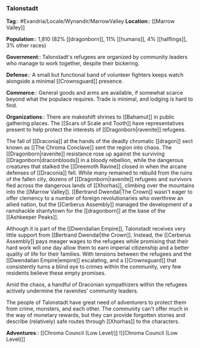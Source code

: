 ### Talonstadt
**Tag**:: #Exandria/Locale/Wynandir/MarrowValley
**Location**:: [[Marrow Valley]]

**Population**:: 1,810 (82% [[dragonborn]], 11% [[humans]], 4% [[halflings]], 3% other races)

**Government**:: Talonstadt's refugees are organized by community leaders who manage to work together, despite their bickering.

**Defense**:: A small but functional band of volunteer fighters keeps watch alongside a minimal [[Crownsguard]] presence.

**Commerce**:: General goods and arms are available, if somewhat scarce beyond what the populace requires. Trade is minimal, and lodging is hard to find.

**Organizations**:: There are makeshift shrines to [[Bahamut]] in public gathering places. The [[Scars of Scale and Tooth]] have representatives present to help protect the interests of [[Dragonborn|ravenite]] refugees.

The fall of [[Draconia]] at the hands of the deadly chromatic [[dragon]] sect known as [[The Chroma Conclave]] sent the region into chaos. The [[Dragonborn|ravenite]] resistance rose up against the surviving [[Dragonborn|draconbloods]] in a bloody rebellion, while the dangerous creatures that stalked the [[Dreemoth Ravine]] closed in when the arcane defenses of [[Draconia]] fell. While many remained to rebuild from the ruins of the fallen city, dozens of [[Dragonborn|ravenite]] refugees and survivors fled across the dangerous lands of [[Xhorhas]], climbing over the mountains into the [[Marrow Valley]]. [[Bertrand Dwendal|The Crown]] wasn't eager to offer clemency to a number of foreign revolutionaries who overthrew an allied nation, but the [[Cerberus Assembly]] managed the development of a ramshackle shantytown for the [[dragonborn]] at the base of the [[Ashkeeper Peaks]].

Although it is part of the [[Dwendalian Empire]], Talonstadt receives very little support from [[Bertrand Dwendal|the Crown]]. Instead, the [[Cerberus Assembly]] pays meager wages to the refugees while promising that their hard work will one day allow them to earn imperial citizenship and a better quality of life for their families. With tensions between the refugees and the [[Dwendalian Empire|empire]] escalating, and a [[Crownsguard]] that consistently turns a blind eye to crimes within the community, very few residents believe these empty promises.

Amid the chaos, a handful of Draconian sympathizers within the refugees actively undermine the ravenites' community leaders.

The people of Talonstadt have great need of adventurers to protect them from crime, monsters, and each other. The community can't offer much in the way of monetary rewards, but they can provide forgotten stories and describe (relatively) safe routes through [[Xhorhas]] to the characters.

**Adventures**:: [[Chroma Council (Low Level)]]
![[Chroma Council (Low Level)]]